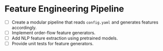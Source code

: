 # Feature Engineering Pipeline

- [ ] Create a modular pipeline that reads `config.yaml` and generates features accordingly.
- [ ] Implement order-flow feature generators.
- [ ] Add NLP feature extraction using pretrained models.
- [ ] Provide unit tests for feature generators.
